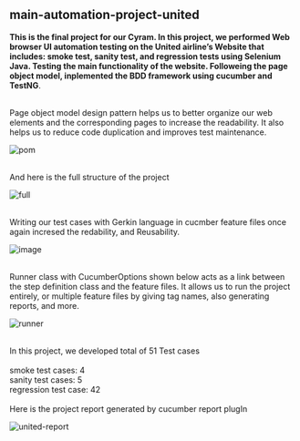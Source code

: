 ﻿## main-automation-project-united
 **This is the final project for our Cyram. In this project, we performed Web browser UI automation testing on the United airline’s Website that includes: smoke test, sanity test, and regression tests using Selenium Java. Testing the main functionality of the website. Followeing the page object model, inplemented the BDD framework using cucumber and TestNG**.
 <br />
 <br />
 

 
Page object model design pattern helps us to better organize our web elements and the corresponding pages to increase the readability.  It also helps us to reduce code duplication and improves test maintenance.

 ![pom](https://user-images.githubusercontent.com/40803114/145421912-5cc21134-aae4-4336-a86d-016a06f55dc4.PNG)

<br />
And here is the full structure of the project

 ![full](https://user-images.githubusercontent.com/40803114/145424540-52df83d4-c1ae-4b69-add4-cebc8406d7bb.PNG)



<br />
Writing our test cases with Gerkin language in cucmber feature files once again incresed the redability, and Reusability.

 ![image](https://user-images.githubusercontent.com/40803114/145426205-a94e3383-fde0-41fb-9f1f-be7f8f7a009c.png)



<br />
Runner class with CucumberOptions shown below acts as a link between the step definition class and the feature files. It allows us to run the project entirely, or multiple feature files by giving tag names, also generating reports, and more.

 ![runner](https://user-images.githubusercontent.com/40803114/145430515-6fefc76a-0239-4ffa-aca8-b31866de6953.PNG)



<br />
In this project, we developed total of 51 Test cases<br />
<br />
smoke test cases: 4<br />
sanity test cases: 5<br />
regression test case: 42<br />
<br />
Here is the project report generated by cucumber report plugIn

 ![united-report](https://user-images.githubusercontent.com/40803114/145447601-75fa3d34-4610-40e1-bf9b-59456c6f64d2.PNG)
 




 
